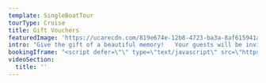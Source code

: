 ```yaml
---
template: SingleBoatTour
tourType: Cruise
title: Gift Vouchers
featuredImage: 'https://ucarecdn.com/819e674e-12b8-4723-ba3a-8af615941a24/'
intro: "Give the gift of a beautiful memory!   Your guests will be invited to join us for a beautiful 2 hour sunset and city lights cruise on the calm waters of the Gold Coast Broadwater.  \r\n\n\r\n\n\r\n\nDeparting from Marina Mirage aboard a spacious sailing catamaran, the cruise includes a complimentary glass of bubbly to enjoy whilst watching the sun sink gracefully behind the mountains.    With no more than 30 guests on board this is an intimate cruise with a laid back and fun atmosphere.   \r\n\n\r\n\n\r\n\n\r\n\nThere is something very special about watching the sunset from the water and especially on the occasion we are joined by our friends the dolphins (who we are always looking out for by the way)!  The sparkling city lights of the Gold Coast look equally beautiful by night and are the perfect conclusion to your sail before returning to Marina Mirage."
bookingIframe: "<script defer=\"\" type=\"text/javascript\" src=\"https://sailinginparadise.rezdy.com/pluginJs\"></script>\r\n\n\\    <iframe seamless=\"\" width=\"300px\" height=\"1000px\" frameborder=\"0\" class=\"rezdy\" src=\"https://sailinginparadise.rezdy.com/calendarWidget/279666?iframe=true\"></iframe>"
videoSection:
  title: ''
---
```


